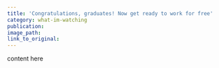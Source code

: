 ```yaml
---
title: 'Congratulations, graduates! Now get ready to work for free'
category: what-im-watching
publication:
image_path:
link_to_original:
---
```

content here